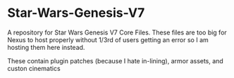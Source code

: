 # Star-Wars-Genesis-V7
A repository for Star Wars Genesis V7 Core Files. These files are too big for Nexus to host properly without 1/3rd of users getting an error so I am hosting them here instead.


These contain plugin patches (because I hate in-lining), armor assets, and custon cinematics
